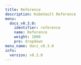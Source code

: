 ```yaml
---
title: Reference
description: KubeVault Reference
menu:
  docs_v0.3.0:
    identifier: reference
    name: Reference
    weight: 1000
    pre: dropdown
menu_name: docs_v0.3.0
info:
  version: v0.3.0
---
```


